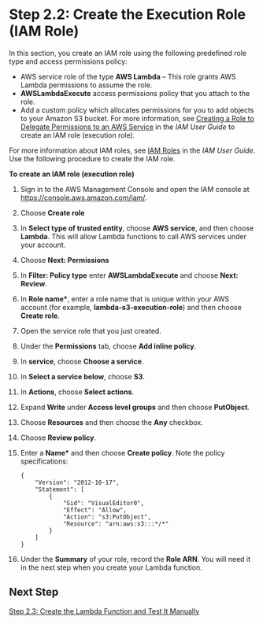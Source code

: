 # Step 2\.2: Create the Execution Role \(IAM Role\)<a name="with-s3-example-create-iam-role"></a>

In this section, you create an IAM role using the following predefined role type and access permissions policy:
+ AWS service role of the type **AWS Lambda** – This role grants AWS Lambda permissions to assume the role\. 
+ **AWSLambdaExecute** access permissions policy that you attach to the role\. 
+ Add a custom policy which allocates permissions for you to add objects to your Amazon S3 bucket\. For more information, see [Creating a Role to Delegate Permissions to an AWS Service](http://docs.aws.amazon.com/IAM/latest/UserGuide/id_roles_create_for-service.html) in the *IAM User Guide* to create an IAM role \(execution role\)\. 

 For more information about IAM roles, see [IAM Roles](http://docs.aws.amazon.com/IAM/latest/UserGuide/id_roles.html) in the *IAM User Guide*\. Use the following procedure to create the IAM role\.

**To create an IAM role \(execution role\)**

1. Sign in to the AWS Management Console and open the IAM console at [https://console\.aws\.amazon\.com/iam/](https://console.aws.amazon.com/iam/)\.

1. Choose **Create role**

1. In **Select type of trusted entity**, choose **AWS service**, and then choose **Lambda**\. This will allow Lambda functions to call AWS services under your account\.

1. Choose **Next: Permissions**

1. In **Filter: Policy type** enter **AWSLambdaExecute** and choose **Next: Review**\. 

1. In **Role name\***, enter a role name that is unique within your AWS account \(for example, **lambda\-s3\-execution\-role**\) and then choose **Create role**\. 

1. Open the service role that you just created\.

1. Under the **Permissions** tab, choose **Add inline policy**\.

1. In **service**, choose **Choose a service**\.

1. In **Select a service below**, choose **S3**\.

1. In **Actions**, choose **Select actions**\.

1. Expand **Write** under **Access level groups** and then choose **PutObject**\.

1. Choose **Resources** and then choose the **Any** checkbox\.

1. Choose **Review policy**\.

1. Enter a **Name\*** and then choose **Create policy**\. Note the policy specifications:

   ```
   {
       "Version": "2012-10-17",
       "Statement": [
           {
               "Sid": "VisualEditor0",
               "Effect": "Allow",
               "Action": "s3:PutObject",
               "Resource": "arn:aws:s3:::*/*"
           }
       ]
   }
   ```

1. Under the **Summary** of your role, record the **Role ARN**\. You will need it in the next step when you create your Lambda function\.

## Next Step<a name="with-s3-next-step-4"></a>

[Step 2\.3: Create the Lambda Function and Test It Manually](with-s3-example-upload-deployment-pkg.md)
